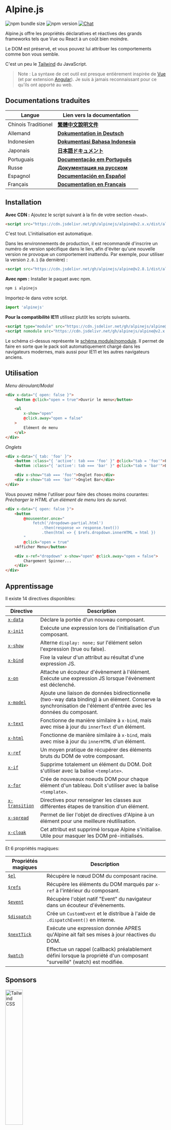 # Alpine.js

![npm bundle size](https://img.shields.io/bundlephobia/minzip/alpinejs)
![npm version](https://img.shields.io/npm/v/alpinejs)
[![Chat](https://img.shields.io/badge/chat-on%20discord-7289da.svg?sanitize=true)](https://alpinejs.codewithhugo.com/chat/)

Alpine.js offre les propriétés déclaratives et réactives des grands frameworks tels que Vue ou React à un coût bien moindre.

Le DOM est préservé, et vous pouvez lui attribuer les comportements comme bon vous semble.

C'est un peu le [Tailwind](https://tailwindcss.com/) du JavaScript.

> Note : La syntaxe de cet outil est presque entièrement inspirée de [Vue](https://vuejs.org/) (et par extension [Angular](https://angularjs.org/)). Je suis à jamais reconnaissant pour ce qu'ils ont apporté au web.

## Documentations traduites

| Langue | Lien vers la documentation |
| --- | --- |
| Chinois Traditionel | [**繁體中文說明文件**](./README.zh-TW.md) |
| Allemand | [**Dokumentation in Deutsch**](./README.de.md) |
| Indonesien | [**Dokumentasi Bahasa Indonesia**](./README.id.md) |
| Japonais | [**日本語ドキュメント**](./README.ja.md) |
| Portuguais | [**Documentação em Português**](./README.pt.md) |
| Russe | [**Документация на русском**](./README.ru.md) |
| Espagnol | [**Documentación en Español**](./README.es.md) |
| Français | [**Documentation en Français**](./README.fr.md) |

## Installation

**Avec CDN :** Ajoutez le script suivant à la fin de votre section `<head>`.
```html
<script src="https://cdn.jsdelivr.net/gh/alpinejs/alpine@v2.x.x/dist/alpine.min.js" defer></script>
```

C'est tout. L'initialisation est automatique.

Dans les environnements de production, il est recommandé d'inscrire un numéro de version spécifique dans le lien, afin d'éviter qu'une nouvelle version ne provoque un comportement inattendu.
Par exemple, pour utiliser la version `2.8.1` (la dernière) :
```html
<script src="https://cdn.jsdelivr.net/gh/alpinejs/alpine@v2.8.1/dist/alpine.min.js" defer></script>
```

**Avec npm :** Installer le paquet avec npm.
```js
npm i alpinejs
```

Importez-le dans votre script.
```js
import 'alpinejs'
```

**Pour la compatibilité IE11** utilisez plutôt les scripts suivants.
```html
<script type="module" src="https://cdn.jsdelivr.net/gh/alpinejs/alpine@v2.x.x/dist/alpine.min.js"></script>
<script nomodule src="https://cdn.jsdelivr.net/gh/alpinejs/alpine@v2.x.x/dist/alpine-ie11.min.js" defer></script>
```

Le schéma ci-dessus représente le [schéma module/nomodule](https://philipwalton.com/articles/deploying-es2015-code-in-production-today/). Il permet  de faire en sorte que le pack soit automatiquement chargé dans les navigateurs modernes, mais aussi pour IE11 et les autres navigateurs anciens.

## Utilisation

*Menu déroulant/Modal*
```html
<div x-data="{ open: false }">
    <button @click="open = true">Ouvrir le menu</button>

    <ul
        x-show="open"
        @click.away="open = false"
    >
        Elément de menu
    </ul>
</div>
```

*Onglets*
```html
<div x-data="{ tab: 'foo' }">
    <button :class="{ 'active': tab === 'foo' }" @click="tab = 'foo'">Foo</button>
    <button :class="{ 'active': tab === 'bar' }" @click="tab = 'bar'">Bar</button>

    <div x-show="tab === 'foo'">Onglet Foo</div>
    <div x-show="tab === 'bar'">Onglet Bar</div>
</div>
```

Vous pouvez même l'utiliser pour faire des choses moins courantes:
*Précharger le HTML d'un élément de menu lors du survol.*
```html
<div x-data="{ open: false }">
    <button
        @mouseenter.once="
            fetch('/dropdown-partial.html')
                .then(response => response.text())
                .then(html => { $refs.dropdown.innerHTML = html })
        "
        @click="open = true"
    >Afficher Menu</button>

    <div x-ref="dropdown" x-show="open" @click.away="open = false">
        Chargement Spinner...
    </div>
</div>
```

## Apprentissage

Il existe 14 directives disponibles:

| Directive | Description |
| --- | --- |
| [`x-data`](#x-data) | Déclare la portée d'un nouveau composant. |
| [`x-init`](#x-init) | Exécute une expression lors de l'initialisation d'un composant. |
| [`x-show`](#x-show) | Alterne `display: none;` sur l'élément selon l'expression (true ou false). |
| [`x-bind`](#x-bind) | Fixe la valeur d'un attribut au résultat d'une expression JS. |
| [`x-on`](#x-on) | Attache un écouteur d'évènement à l'élément. Exécute une expression JS lorsque l'évènement est déclenché. |
| [`x-model`](#x-model) | Ajoute une liaison de données bidirectionnelle (two-way data binding) à un élément. Conserve la synchronisation de l'élément d'entrée avec les données du composant. |
| [`x-text`](#x-text) | Fonctionne de manière similaire à `x-bind`, mais avec mise à jour du `innerText` d'un élément. |
| [`x-html`](#x-html) | Fonctionne de manière similaire à `x-bind`, mais avec mise à jour du `innerHTML` d'un élément. |
| [`x-ref`](#x-ref) | Un moyen pratique de récupérer des éléments bruts du DOM de votre composant. |
| [`x-if`](#x-if) | Supprime totalement un élément du DOM. Doit s'utiliser avec la balise `<template>`. |
| [`x-for`](#x-for) | Crée de nouveaux noeuds DOM pour chaque élément d'un tableau. Doit s'utiliser avec la balise `<template>`. |
| [`x-transition`](#x-transition) | Directives pour renseigner les classes aux différentes étapes de transition d'un élément. |
| [`x-spread`](#x-spread) | Permet de lier l'objet de directives d'Alpine à un élément pour une meilleure réutilisation. |
| [`x-cloak`](#x-cloak) | Cet attribut est supprimé lorsque Alpine s'initialise. Utile pour masquer les DOM pré-initialisés. |

Et 6 propriétés magiques:

| Propriétés magiques | Description |
| --- | --- |
| [`$el`](#el) |  Récupère le nœud DOM du composant racine. |
| [`$refs`](#refs) | Récupère les éléments du DOM marqués par `x-ref` à l'intérieur du composant. |
| [`$event`](#event) | Récupère l'objet natif "Event" du navigateur dans un écouteur d'évènements.  |
| [`$dispatch`](#dispatch) | Crée un `CustomEvent` et le distribue à l'aide de `.dispatchEvent()` en interne. |
| [`$nextTick`](#nexttick) | Exécute une expression donnée APRES qu'Alpine ait fait ses mises à jour réactives du DOM. |
| [`$watch`](#watch) | Effectue un rappel (callback) préalablement défini lorsque la propriété d'un composant "surveillé" (watch) est modifiée. |


## Sponsors

<img width="33%" src="https://refactoringui.nyc3.cdn.digitaloceanspaces.com/tailwind-logo.svg" alt="Tailwind CSS">

**Votre logo ici ? [DM sur Twitter](https://twitter.com/calebporzio)**

## Projets Communautaires

* [AlpineJS Weekly Newsletter](https://alpinejs.codewithhugo.com/newsletter/)
* [Spruce (State Management)](https://github.com/ryangjchandler/spruce)
* [Turbolinks Adapter](https://github.com/SimoTod/alpine-turbolinks-adapter)
* [Alpine Magic Helpers](https://github.com/KevinBatdorf/alpine-magic-helpers)
* [Awesome Alpine](https://github.com/ryangjchandler/awesome-alpine)

### Directives

---

### `x-data`

**Exemple :** `<div x-data="{ foo: 'bar' }">...</div>`

**Structure :** `<div x-data="[object literal]">...</div>`

`x-data` déclare la portée d'un nouveau composant. Indique au framework d'initialiser un nouveau composant avec le prochain objet de données.

Il faut voir cela comme la propriété de `données` d'un composant Vue.

**Extraction de la Logique des Composants**

Vous pouvez extraire les données (et le comportement) en fonctions réutilisables :

```html
<div x-data="dropdown()">
    <button x-on:click="open">Ouvrir</button>

    <div x-show="isOpen()" x-on:click.away="close">
        // Menu déroulant
    </div>
</div>

<script>
    function dropdown() {
        return {
            show: false,
            open() { this.show = true },
            close() { this.show = false },
            isOpen() { return this.show === true },
        }
    }
</script>
```

> **Pour les utilisateurs de modules bundler**, notez que Alpine.js accède à des fonctions qui sont dans la portée globale (`window`). Vous devrez explicitement assigner vos fonctions à `window` pour les utiliser avec `x-data`. Par exemple `window.dropdown = function () {}` ( c'est parce qu'avec Webpack, Rollup, Parcel etc. les fonctions que vous écrivez sont par défaut dans la portée du module et non dans celle de la page - `window`).


Vous pouvez également mélanger plusieurs objets de données en utilisant la décomposition d'objet :

```html
<div x-data="{...dropdown(), ...tabs()}">
```

---

### `x-init`
**Exemple :** `<div x-data="{ foo: 'bar' }" x-init="foo = 'baz'"></div>`

**Structure :** `<div x-data="..." x-init="[expression]"></div>`

`x-init` exécute une expression lorsqu'un composant est initialisé.

Si vous souhaitez exécuter du code APRES qu'Alpine ait effectué ses mises à jour initiales dans le DOM (un peu comme le hook `mounted()` de VueJS), vous pouvez retourner un callback depuis `x-init`, et il sera ensuite exécuté :

`x-init="() => { // on a ici accès à l'état du DOM post-initialisation // }"`

---

### `x-show`
**Exemple :** `<div x-show="open"></div>`

**Structure :** `<div x-show="[expression]"></div>`

`x-show` alterne le style `display: none;` sur l'élément selon que l'expression retourne `true` ou `false`.

**x-show.transition**

`x-show.transition` est une API de commodité pour rendre vos `x-show` plus agréables en utilisant des transitions CSS.

```html
<div x-show.transition="open">
    Le contenu ici fera l'objet de transitions "in" et "out".
</div>
```

| Directive | Description |
| --- | --- |
| `x-show.transition` | Fondu et échelle simultanés. (opacity, scale: 0.95, timing-function: cubic-bezier(0.4, 0.0, 0.2, 1), duration-in: 150ms, duration-out: 75ms)
| `x-show.transition.in` | Transition `in` seule. |
| `x-show.transition.out` | Transition `out` seule. |
| `x-show.transition.opacity` |Fondu seul. |
| `x-show.transition.scale` | Echelle seule. |
| `x-show.transition.scale.75` | Personnalise la modification CSS de l'échelle `transform: scale(.75)`. |
| `x-show.transition.duration.200ms` | Fixe la transition "in" à 200 ms. La transition "out" sera fixée à la moitié de cette valeur (100 ms). |
| `x-show.transition.origin.top.right` | Personnalise l'origine de la transformation CSS `transform-origin: top right`. |
| `x-show.transition.in.duration.200ms.out.duration.50ms` | Durées différentes pour "in" et "out". |

> Note : Tous ces modificateurs de transition peuvent être utilisés conjointement les uns avec les autres. Il est même possible de faire ceci (bien que ridicule lol) : `x-show.transition.in.duration.100ms.origin.top.right.opacity.scale.85.out.duration.200ms.origin.bottom.left.opacity.scale.95`

> Note : `x-show` attendra que les objets enfants aient terminé leur transition. Si vous voulez contourner ce comportement, ajoutez le modificateur `.immediate` :
```html
<div x-show.immediate="open">
    <div x-show.transition="open">
</div>
```
---

### `x-bind`

> Note : vous êtes libre d'utiliser la syntaxe ":" plus courte: `:type="..."`.

**Exemple :** `<input x-bind:type="inputType">`

**Structure :** `<input x-bind:[attribute]="[expression]">`

`x-bind` fixe la valeur d'un attribut au résultat d'une expression JavaScript. Cette expression a accès à toutes les clés de l'objet de données du composant, et se met à jour à chaque fois que ses données changent.

> Note : les liaisons d'attributs (attribute bindings) ne se mettent à jour QUE lorsque leurs dépendances changent. Le framework est suffisamment intelligent pour observer les changements de données et détecter les liens qui les concernent.

**`x-bind` pour les attributs de classe**

`x-bind` se comporte un peu différemment lorsqu'il est lié à l'attribut `class`.

En ce qui concerne les classes, vous passez un objet dont les clés sont des noms de classe, et les valeurs sont des expressions booléennes pour déterminer si ces noms de classe sont appliqués ou non.

Par exemple :
`<div x-bind:class="{ 'hidden': foo }"></div>`

Dans cet exemple, la classe "hidden" ne sera appliquée que si la valeur de l'attribut de données `foo` est `true`.

**`x-bind` pour les attributs booléens**

`x-bind` supporte les attributs booléens de la même manière que les attributs de valeur, en utilisant une variable comme condition ou toute expression JavaScript qui se résout en `true` ou `false`.

Par exemple :
```html
<!-- Soit: -->
<button x-bind:disabled="myVar">Cliquez moi</button>

<!-- Lorsque myVar == true: -->
<button disabled="disabled">Cliquez moi</button>

<!-- Lorsque myVar == false: -->
<button>Cliquez moi</button>
```

Cela ajoute ou supprime l'attribut `disabled` lorsque la valeur de `myVar` est respectivement vraie ou fausse.

Les attributs booléens sont pris en charge conformément à la [spécification HTML](https://html.spec.whatwg.org/multipage/indices.html#attributes-3:boolean-attribute), par exemple `disabled`, `readonly`, `required`, `checked`, `hidden`, `selected`, `open`, etc.

> Note : Si vous avez besoin d'un état `false` pour afficher un attribut, comme par exemple `aria-*`, chainez `.toString()` à la valeur tout en liant l'attribut (bind). Par exemple : `:aria-expanded="isOpen.toString()"` va persister, que `isOpen` soit `true` ou `false`.

**Modificateur `.camel`**
**Exemple :** `<svg x-bind:view-box.camel="viewBox">`

Le modificateur `camel` liera l'équivalent "camel case" au nom de l'attribut. Dans l'exemple ci-dessus, la valeur de `viewBox` sera liée à l'attribut `viewBox` par opposition à l'attribut  `view-box`.

---

### `x-on`

> Note : Vous êtes libre d'utiliser la syntaxe "@" plus courte : `@click="..."`.

**Exemple :** `<button x-on:click="foo = 'bar'"></button>`

**Structure :** `<button x-on:[event]="[expression]"></button>`

`x-on` rattache un écouteur d'événement à l'élément sur lequel il est déclaré. Lorsque cet événement est émis, l'expression JavaScript définie comme sa valeur est exécutée. Vous pouvez utiliser `x-on` avec tout événement disponible pour l'élément sur lequel vous ajoutez la directive. Pour une liste complète des événements, voir [la référence des événements sur le MDN](https://developer.mozilla.org/fr/docs/Web/Events).

Si une donnée est modifiée dans l'expression, les attributs des autres éléments "liés" à cette donnée seront mis à jour.

> Note : Vous pouvez également spécifier un nom de fonction JavaScript.

**Exemple :** `<button x-on:click="myFunction"></button>`

C'est la même chose que : `<button x-on:click="myFunction($event)"></button>`

**Modificateurs `keydown`**

**Exemple :** `<input type="text" x-on:keydown.escape="open = false">`

Vous pouvez indiquer des clés spécifiques à écouter à l'aide des modificateurs keydown rajoutés à la directive `x-on:keydown`. Notez que les modificateurs sont des versions kebab-case des valeurs de `Event.key`.

Exemples : `enter`, `escape`, `arrow-up`, `arrow-down`

> Note : Vous pouvez également écouter des combinaisons de commandes système comme : `x-on:keydown.cmd.enter="foo"`

**Modificateur `.away`**

**Exemple :** `<div x-on:click.away="showModal = false"></div>`

Lorsque le modificateur `.away` est présent, le gestionnaire d'événement ne sera exécuté que lorsque l'événement provient d'une source externe à lui-même ou ses enfants.

Cela s'avère utile pour masquer des menus déroulants ou des fenêtres modales lorsque l'utilisateur clique ailleurs.

**Modificateur `.prevent`**
**Exemple :** `<input type="checkbox" x-on:click.prevent>`

L'ajout de `.prevent` à un écouteur d'événement appelle `preventDefault` sur l'événement déclenché. Dans l'exemple ci-dessus, cela signifie que la case à cocher ne sera pas réellement cochée lorsqu'un utilisateur cliquera dessus.

**Modificateur `.stop`**
**Exemple :** `<div x-on:click="foo = 'bar'"><button x-on:click.stop></button></div>`

L'ajout de `.stop` à un écouteur d'événement appelle `stopPropagation` sur l'événement déclenché. Dans l'exemple ci-dessus, cela signifie que l'évènement "click" ne se propage pas à l'élément `<div>`. En d'autres termes, lorqu'un utilisateur clique sur le bouton, `foo` ne prend pas la valeur `'bar'`.

**Modificateur `.self`**
**Exemple :** `<div x-on:click.self="foo = 'bar'"><button></button></div>`

L'ajout de `.self` à un écouteur d'évènement déclenchera une action seulement si `$event.target` est lui-même l'élément. Dans l'exemple ci-dessus, cela signifie que lorsqu'on clique sur le bouton, **aucune** action ne sera déclenchée.

**Modificateur `.window`**
**Exemple :** `<div x-on:resize.window="isOpen = window.outerWidth > 768 ? false : open"></div>`

L'ajout de `.window` à un écouteur d'événement installera l'écouteur sur l'objet global "window" au lieu du noeud DOM sur lequel il est déclaré. Ceci est utile quand vous souhaitez modifier l'état d'un composant lorsque quelque chose change dans la fenêtre, comme l'événement de redimensionnement. Dans l'exemple ci-dessus, lorsque la fenêtre s'agrandit de plus de 768 pixels de large, nous fermons le modal/dropdown, sinon nous maintenons le même état.

>Note : Vous pouvez également utiliser le modificateur `.document` pour rattacher des écouteurs d'évènements à `document` au lieu de `window`

**Modificateur `.once`**
**Exemple :** `<button x-on:mouseenter.once="fetchSomething()"></button>`

L'ajout du modificateur `.once` à un écouteur d'événement garantira que l'écouteur ne sera traité qu'une seule fois. C'est utile pour les choses que vous ne voulez faire qu'une seule fois, comme la récupération de morceaux de HTML et autres.

**Modificateur `.passive`**
**Exemple :** `<button x-on:mousedown.passive="interactive = true"></button>`

L'ajout du modificateur `.passive` à un écouteur d'événement rendra l'écouteur passif, ce qui signifie que `preventDefault()` ne fonctionnera pas sur les événements en cours de traitement, cela peut aider, par exemple pour les performances de défilement sur les périphériques tactiles.

**Modificateur `.debounce`**
**Exemple :** `<input x-on:input.debounce="fetchSomething()">`

Le modificateur `debounce` vous permet de limiter la fréquence d'exécution d'un gestionnaire d'événements. En d'autres termes, le gestionnaire d'événements ne fonctionnera PAS avant qu'un certain temps ne se soit écoulé depuis le dernier événement qui s'est déclenché. Lorsque le gestionnaire est prêt à être appelé, le dernier appel du gestionnaire s'exécutera.

Le temps d'attente par défaut de la fonction de rétention ("debounce") est de 250 millisecondes.

Pour personnaliser cette fonction, vous pouvez définir un temps d'attente :

```
<input x-on:input.debounce.750="fetchSomething()">
<input x-on:input.debounce.750ms="fetchSomething()">
```

**Modificateur `.camel`**
**Exemple :** `<input x-on:event-name.camel="doSomething()">`

Le modificateur `camel` attache un écouteur d'évènement en version "camel case" du nom d'un évènement. Dans l'exemple ci-dessus, l'expression est évaluée lorsque l'évènement `eventName` est déclenché sur l'élément.

---

### `x-model`
**Exemple :** `<input type="text" x-model="foo">`

**Structure :** `<input type="text" x-model="[data item]">`

`x-model` ajoute à un élément une liaison de données à double sens ("two-way data binding"). En d'autres termes, la valeur de l'élément d'entrée sera maintenue en synchronisation avec la valeur de l'élément de données du composant.

> Note : `x-model` est assez intelligent pour détecter les changements sur les entrées de texte, les cases à cocher, les boutons radio, les textareas, les sélections et les sélections multiples. Il devrait se comporter [comme le ferait Vue](https://fr.vuejs.org/v2/guide/forms.html) dans ces scénarios.

**Modificateur `.number`**
**Exemple :** `<input x-model.number="age">`

Le modificateur `number` convertira la valeur de l'entrée en un nombre. Si la valeur ne peut pas être analysée comme un nombre valide, la valeur originale est renvoyée.

**Modificateur `.debounce`**
**Exemple :** `<input x-model.debounce="search">`

Le modificateur `debounce` vous permet d'émettre un temps de réponse sur la mise à jour d'une valeur. En d'autres termes, le gestionnaire d'événements ne fonctionnera PAS avant qu'un certain temps ne se soit écoulé depuis le dernier événement qui s'est déclenché. Lorsque le gestionnaire est prêt à être appelé, le dernier appel du gestionnaire s'exécutera.

Le temps d'attente par défaut de la fonction de rétention ("debounce") est de 250 millisecondes.

Pour personnaliser cette fonction, vous pouvez définir un temps d'attente :

```
<input x-model.debounce.750="search">
<input x-model.debounce.750ms="search">
```

---

### `x-text`
**Exemple :** `<span x-text="foo"></span>`

**Structure :** `<span x-text="[expression]"`

`x-text` fonctionne comme `x-bind`, sauf qu'au lieu de mettre à jour la valeur d'un attribut, il mettra à jour le `innerText` d'un élément.

---

### `x-html`
**Exemple :** `<span x-html="foo"></span>`

**Structure :** `<span x-html="[expression]"`

`x-html` fonctionne comme `x-bind`, sauf qu'au lieu de mettre à jour la valeur d'un attribut, il mettra à jour le `innerHTML` d'un élément.

> :warning: **A n'utiliser uniquement sur du contenu de confiance et jamais sur du contenu fourni par l'utilisateur.** :warning:
>
> Le rendu dynamique de HTML provenant de tiers peut facilement conduire à des vulnérabilités [XSS](https://developer.mozilla.org/fr/docs/Glossaire/Cross-site_scripting).

---

### `x-ref`
**Exemple :** `<div x-ref="foo"></div><button x-on:click="$refs.foo.innerText = 'bar'"></button>`

**Structure :** `<div x-ref="[ref name]"></div><button x-on:click="$refs.[ref name].innerText = 'bar'"></button>`

La fonction `x-ref` offre un moyen pratique de récupérer les éléments DOM bruts de votre composant. En plaçant un attribut `x-ref` sur un élément, vous le rendez disponible à tous les gestionnaires d'événements à l'intérieur d'un objet appelé `$refs`.

C'est une alternative utile à la mise en place d'identifiants et à l'utilisation de `document.querySelector` partout.

> Note : si vous en avez besoin, vous pouvez également lier des valeurs dynamiques pour x-ref : `<span :x-ref="item.id"></span>`.

---

### `x-if`
**Exemple :** `<template x-if="true"><div>Quelques éléments</div></template>`

**Structure :** `<template x-if="[expression]"><div>Quelques éléments</div></template>`

Pour les cas où `x-show` n'est pas suffisant (`x-show` met un élément à `display : none` s'il est faux), `x-if` peut être utilisé pour supprimer complètement un élément du DOM.

Il est important que `x-if` soit utilisé sur des balises `<template></template>` car Alpine n'utilise pas de DOM virtuel. Cette implémentation permet à Alpine de rester robuste et d'utiliser le DOM réel pour opérer sa magie.

> Note : `x-if` doit avoir une racine d'élément unique (root element) à l'intérieur des balises `<template></template>`.

> Note : Lorsque vous utilisez un `template` dans une balise `svg`, vous devez ajouter un [polyfill](https://github.com/alpinejs/alpine/issues/637#issuecomment-654856538) qui doit être exécuté avant que Alpine.js ne soit initialisé.

---

### `x-for`
**Exemple :**
```html
<template x-for="item in items" :key="item">
    <div x-text="item"></div>
</template>
```

> Note : la liaison `:key` est facultative, mais FORTEMENT recommandée.

La fonction `x-for` est disponible dans les cas où vous souhaitez créer de nouveaux nœuds DOM pour chaque élément d'un tableau. Cela devrait ressembler à `v-for` dans Vue, à l'exception de la nécessité d'exister sur une balise `template`, et non sur un élément DOM ordinaire.

Si vous voulez accéder à l'index actuel de l'itération, utilisez la syntaxe suivante :

```html
<template x-for="(item, index) in items" :key="index">
    <!-- Vous pouvez également faire référence à un "index" à l'intérieur de l'itération si vous le souhaitez. -->
    <div x-text="index"></div>
</template>
```

Si vous voulez accéder à l'objet tableau (collection) de l'itération, utilisez la syntaxe suivante :

```html
<template x-for="(item, index, collection) in items" :key="index">
    <!-- Vous pouvez également faire référence à la "collection" à l'intérieur de l'itération si vous le souhaitez. -->
    <!-- Elément actuel. -->
    <div x-text="item"></div>
    <!-- Même chose que ci-dessus. -->
    <div x-text="collection[index]"></div>
    <!-- Elément précédent. -->
    <div x-text="collection[index - 1]"></div>
</template>
```

> Note : `x-for` doit avoir une racine d'élément unique (root element) à l'intérieur des balises `<template></template>`.

> Note : Lorsque vous utilisez un `template` dans une balise `svg`, vous devez ajouter un [polyfill](https://github.com/alpinejs/alpine/issues/637#issuecomment-654856538) qui doit être exécuté avant que Alpine.js ne soit initialisé.

#### Imbriquer les `x-for`
Vous pouvez imbriquer des boucles `x-for`, mais vous DEVEZ envelopper chaque boucle dans un élément. Par exemple :

```html
<template x-for="item in items">
    <div>
        <template x-for="subItem in item.subItems">
            <div x-text="subItem"></div>
        </template>
    </div>
</template>
```

#### Itération sur une gamme (range)

Alpine supporte la syntaxe `i in n`, où `n` est un entier, ce qui vous permet d'itérer sur une gamme fixe d'éléments.

```html
<template x-for="i in 10">
    <span x-text="i"></span>
</template>
```

---

### `x-transition`
**Exemple :**
```html
<div
    x-show="open"
    x-transition:enter="transition ease-out duration-300"
    x-transition:enter-start="opacity-0 transform scale-90"
    x-transition:enter-end="opacity-100 transform scale-100"
    x-transition:leave="transition ease-in duration-300"
    x-transition:leave-start="opacity-100 transform scale-100"
    x-transition:leave-end="opacity-0 transform scale-90"
>...</div>
```

```html
<template x-if="open">
    <div
        x-transition:enter="transition ease-out duration-300"
        x-transition:enter-start="opacity-0 transform scale-90"
        x-transition:enter-end="opacity-100 transform scale-100"
        x-transition:leave="transition ease-in duration-300"
        x-transition:leave-start="opacity-100 transform scale-100"
        x-transition:leave-end="opacity-0 transform scale-90"
    >...</div>
</template>
```

> L'exemple ci-dessus utilise des classes provenant de [Tailwind CSS](https://tailwindcss.com).

Alpine propose 6 directives de transition différentes pour appliquer des classes aux différentes étapes de la transition d'un élément entre les états "caché" et "montré". Ces directives fonctionnent à la fois avec `x-show` ET `x-if`.

Celles-ci se comportent exactement comme les directives de transition de VueJS, sauf qu'elles portent des noms différents et plus sensés :

| Directive | Description |
| --- | --- |
| `:enter` | Appliqué pendant toute la phase d'entrée. |
| `:enter-start` | Ajouté avant l'insertion de l'élément, retiré un bloc après l'insertion de l'élément. |
| `:enter-end` | Ajout d'un bloc après l'insertion d'un élément (en même temps que la suppression de `enter-start`), suppression lorsque la transition/animation se termine.
| `:leave` | Appliqué pendant toute la phase de sortie. |
| `:leave-start` | Ajouté immédiatement lorsqu'une transition de sortie est déclenchée, supprimé au bloc suivant. |
| `:leave-end` | Ajout d'un bloc après le déclenchement d'une transition de sortie (en même temps que la suppression du `leave-start`), suppression lorsque la transition/animation se termine.

---

### `x-spread`
**Exemple :**
```html
<div x-data="dropdown()">
    <button x-spread="trigger">Ouvrir Menu</button>

    <span x-spread="dialogue">Contenu du Menu</span>
</div>

<script>
    function dropdown() {
        return {
            open: false,
            trigger: {
                ['@click']() {
                    this.open = true
                },
            },
            dialogue: {
                ['x-show']() {
                    return this.open
                },
                ['@click.away']() {
                    this.open = false
                },
            }
        }
    }
</script>
```

`x-spread` permet d'extraire les liaisons d'Alpine (bindings) d'un élément pour en faire un objet réutilisable.

Les clés d'objet sont les directives (peut être n'importe quelle directive y compris les modificateurs), et les valeurs sont des callbacks à évaluer par Alpine.

> Note : l y a quelques restrictions à x-spread :
> - Lorsque la directive en cours de diffusion ("spread") est `x-for`, vous devez renvoyer une chaîne d'expression normale à partir du callback. Par exemple : `['x-for']() { return 'item in items' }`.
> - `x-data` et `x-init` ne peuvent pas être utilisés à l'intérieur d'un objet "spread".

---

### `x-cloak`
**Exemple :** `<div x-data="{}" x-cloak></div>`

Les attributs `x-cloak` sont retirés des éléments lorsque Alpine s'initialise. Ceci est utile pour masquer les DOM pré-initialisés. Il est typique d'ajouter le style global suivant pour que cela fonctionne :

```html
<style>
    [x-cloak] { display: none; }
</style>
```

### Propriétés magiques

> À l'exception de `$el`, les propriétés magiques ne sont **pas disponibles dans `x-data`** car le composant n'est pas encore initialisé.

---

### `$el`
**Exemple :**
```html
<div x-data>
    <button @click="$el.innerHTML = 'foo'">Remplacez-moi par "foo".</button>
</div>
```

`$el` est une propriété magique qui peut être utilisée pour récupérer le nœud DOM du composant racine.

### `$refs`
**Exemple :**
```html
<span x-ref="foo"></span>

<button x-on:click="$refs.foo.innerText = 'bar'"></button>
```

`$refs` est une propriété magique qui peut être utilisée pour récupérer les éléments du DOM marqués avec `x-ref` à l'intérieur du composant. C'est utile lorsque vous devez manipuler manuellement des éléments du DOM.

---

### `$event`
**Exemple :**
```html
<input x-on:input="alert($event.target.value)">
```

`$event` est une propriété magique qui peut être utilisée dans un écouteur d'événement pour récupérer l'objet "Event" du navigateur natif.

> Note : La propriété $event n'est disponible que dans les expressions DOM.

Si vous avez besoin d'accéder à $event à l'intérieur d'une fonction JavaScript, vous pouvez le passer directement :

`<button x-on:click="myFunction($event)"></button>`

---

### `$dispatch`
**Exemple :**
```html
<div @custom-event="console.log($event.detail.foo)">
    <button @click="$dispatch('custom-event', { foo: 'bar' })">
    <!-- Lorsque cliqué, enregistre "bar" dans console.log  -->
</div>
```

**Note sur la propagation des événements**

Notez que, en raison du [event bubbling](https://en.wikipedia.org/wiki/Event_bubbling), lorsque vous devez capturer des événements envoyés par des nœuds qui sont sous la même hiérarchie d'imbrication, vous devrez utiliser le modificateur [`.window`](https://github.com/alpinejs/alpine#x-on) :

**Exemple :**

```html
<div x-data>
    <span @custom-event="console.log($event.detail.foo)"></span>
    <button @click="$dispatch('custom-event', { foo: 'bar' })">
<div>
```

> Cela ne fonctionnera pas, car lorsque le `custom-event` sera dispatché, il se propagera à son ancêtre commun, le `div`.

**Envoi (dispatch) aux composants**

Vous pouvez également profiter de la technique précédente pour faire communiquer vos composants entre eux :

**Exemple :**

```html
<div x-data @custom-event.window="console.log($event.detail)"></div>

<button x-data @click="$dispatch('custom-event', 'Hello World!')">
<!-- Lorsque cliqué, enregistre "Hello World!" dans console.log. -->
```

`$dispatch` est un raccourci pour créer un `CustomEvent` et l'envoyer en utilisant `.dispatchEvent()` en interne. Il existe de nombreux cas d'utilisation pour faire circuler des données entre les composants en utilisant des événements personnalisés. [Voir ici](https://developer.mozilla.org/fr/docs/Web/Guide/DOM/Events/Creating_and_triggering_events) pour plus d'informations sur le système `CustomEvent` sous-jacent dans les navigateurs.

Vous remarquerez que toute donnée passée comme deuxième paramètre à `$dispatch('some-event', { some : 'data' })`, devient disponible grâce à la nouvelle propriété "detail" des événements : `$event.detail.some`. Attacher des données d'événements personnalisés à la propriété `.detail` est une pratique standard pour les `CustomEvent` dans les navigateurs. Pour plus d'informations, [cliquez ici](https://developer.mozilla.org/fr/docs/Web/API/CustomEvent/detail).

Vous pouvez également utiliser `$dispatch()` pour déclencher des mises à jour de données pour les liaisons `x-model`. Par exemple :

```html
<div x-data="{ foo: 'bar' }">
    <span x-model="foo">
        <button @click="$dispatch('input', 'baz')">
        <!-- Après avoir cliqué sur le bouton, `x-model` captera l'événement "input" et remplacera foo par "baz". -->
    </span>
</div>
```

> Note : La propriété $dispatch n'est disponible que dans les expressions DOM.

Si vous avez besoin d'accéder à $dispatch à l'intérieur d'une fonction JavaScript, vous pouvez le passer directement :

`<button x-on:click="myFunction($dispatch)"></button>`

---

### `$nextTick`
**Exemple :**
```html
<div x-data="{ fruit: 'pomme' }">
    <button
        x-on:click="
            fruit = 'poire';
            $nextTick(() => { console.log($event.target.innerText) });
        "
        x-text="fruit"
    ></button>
</div>
```

`$nextTick` est une propriété magique qui vous permet de n'exécuter une expression donnée qu'APRÈS qu'Alpine ait fait ses mises à jour réactives du DOM. Ceci est utile pour les fois où vous voulez interagir avec l'état DOM APRÈS qu'il ait reflété les mises à jour de données que vous avez faites.

---

### `$watch`
**Exemple :**
```html
<div x-data="{ open: false }" x-init="$watch('open', value => console.log(value))">
    <button @click="open = ! open">Alterne Ouvrir</button>
</div>
```

Vous pouvez surveiller ("watch") une propriété d'un composant avec la méthode magique `$watch`. Dans l'exemple ci-dessus, lorsque l'on clique sur le bouton et que `open` change, le callback indiqué se déclenche et `console.log` enregistre la nouvelle valeur.

## Sécurité
Si vous trouvez une faille de sécurité, veuillez envoyer un courriel à [calebporzio@gmail.com]().

Alpine s'appuie sur une mise en œuvre personnalisée utilisant l'objet `Function` pour évaluer ses directives. Bien qu'il soit plus sûr que `eval()`, son utilisation est interdite dans certains environnements, comme Google Chrome App, qui utilise une politique de sécurité de contenu (Content Security Policy - CSP) restrictive.

Si vous utilisez Alpine sur un site web traitant des données sensibles et nécessitant un [CSP](https://csp.withgoogle.com/docs/strict-csp.html), vous devez inclure la mention `unsafe-eval` dans votre politique. Une politique solide et correctement configurée contribuera à protéger vos utilisateurs lors de l'utilisation de données personnelles ou financières.

Étant donné qu'une politique s'applique à tous les scripts de votre page, il est important que les autres bibliothèques externes incluses dans le site web soient soigneusement examinées pour s'assurer qu'elles sont dignes de confiance et qu'elles n'introduiront aucune vulnérabilité de Cross Site Scripting, que ce soit en utilisant la fonction `eval()` ou en manipulant le DOM pour injecter du code malveillant dans votre page.

## Feuille de route V3
* Passer de `x-ref` à `ref` pour la parité de Vue ?
* Ajouter `Alpine.directive()`
* Ajouter `Alpine.component('foo', {...})` (Avec la méthode magique `__init()`)
* Dispatcher des évènements d'Alpine pour "loaded", "transition-start", etc... ([#299](https://github.com/alpinejs/alpine/pull/299)) ?
* Supprimer la syntaxe "objet" (et tableau) de `x-bind:class="{ 'foo': true }"` ([#236](https://github.com/alpinejs/alpine/pull/236) pour ajouter le support de la syntaxe d'objet pour l'attribut `style`)
* Améliorer la réactivité des mutations `x-for` ([#165](https://github.com/alpinejs/alpine/pull/165))
* Ajouter le support de "deep watching" dans la V3 ([#294](https://github.com/alpinejs/alpine/pull/294))
* Ajouter le raccourci `$el`
* Remplacer `@click.away` par `@click.outside`?

## License

Copyright © 2019-2020 Caleb Porzio et contributeurs

Licencié sous la licence du MIT, voir [LICENSE.md](LICENSE.md) pour plus de détails.
